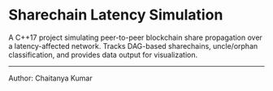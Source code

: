 # Sharechain Latency Simulation

A C++17 project simulating peer-to-peer blockchain share propagation over a latency-affected network. 
Tracks DAG-based sharechains, uncle/orphan classification, and provides data output for visualization.

---
Author: Chaitanya Kumar

